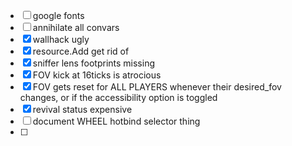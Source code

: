 - [ ] google fonts
- [ ] annihilate all convars
- [x] wallhack ugly
- [x] resource.Add get rid of
- [x] sniffer lens footprints missing
- [x] FOV kick at 16ticks is atrocious
- [x] FOV gets reset for ALL PLAYERS whenever their desired_fov changes, or if the accessibility option is toggled
- [x] revival status expensive
- [ ] document WHEEL hotbind selector thing
- [ ] 



